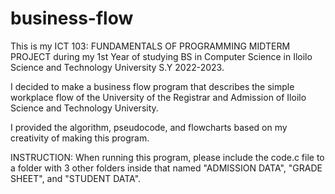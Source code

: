 # business-flow
This is my ICT 103: FUNDAMENTALS OF PROGRAMMING MIDTERM PROJECT during my 1st Year of studying BS in Computer Science in Iloilo Science and Technology University S.Y 2022-2023.

I decided to make a business flow program that describes the simple workplace flow of the University of the Registrar and Admission of Iloilo Science and Technology University.

I provided the algorithm, pseudocode, and flowcharts based on my creativity of making this program.

INSTRUCTION: When running this program, please include the code.c file to a folder with 3 other folders inside that named "ADMISSION DATA", "GRADE SHEET", and "STUDENT DATA".
